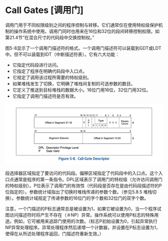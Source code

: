 # Call Gates [调用门]
调用门用于不同权限级别之间的程序控制与转移。它们通常仅在使用特权级保护机制的操作系统中使用。调用门同时也用来在16位和32位的段间转移控制权限。如第21.4节“在混合尺寸的代码段中交换控制权。”

图5-8显示了一个调用门描述符的格式。一个调用门描述符可以装载到GDT或LDT中。但不可以装载到IDT（中断描述符表）。它有六大功能：

- 它指定代码段进行访问。
- 它指定了程序在明确代码段中入口点。
- 它规定了调用该过程所需要的特权级别。
- 如果堆栈发生了切换，它明确了堆栈间复制的可选参数的数目。
- 它定义了推送到目标堆栈的数据大小。16位门用16位，32位门用32位。
- 它指定了调用门描述符是否有效。

![](../../img/CALL-GATE-DESCRIPTOR-32.png)

段选择器区域指定了要访问的代码段。偏移区域指定了代码段中的入口点。这个入口点通常是程序的第一条指令。DPL区域表示了调用门的特权级（允许访问调用门的特权级别）。P位表示了调用门的有效性（代码段是否存在是由代码段描述符的P位指定的）。参数统计域指出了切换时堆栈传递的参数个数。（参见5.8.5 堆栈切换）。参数统计域规定了传递参数的16位门的字个数和32位门的双字个数。

注意，一个门描述的P标志通常总是被设置为1，如果它被设置为0，当一个程序试图访问描述符时将产生不存在（＃NP）异常。操作系统可以使用P标志的特殊用途。例如，它可被用来追踪门使用的次数。（标志P初始设置为0，引起异常执行NP异常处理程序。异常处理程序然后递增一个计数器，并设置在P标志设置为1，使得在从所述处理程序返回，门描述符重新生效。）